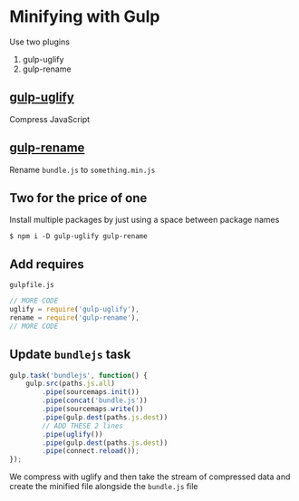 # Minifying with Gulp
Use two plugins

1. gulp-uglify
2. gulp-rename

## [gulp-uglify](https://www.npmjs.com/package/gulp-uglify)
Compress JavaScript

## [gulp-rename](https://www.npmjs.com/package/gulp-rename)
Rename `bundle.js` to `something.min.js`

## Two for the price of one
Install multiple packages by just using a space between package names

`$ npm i -D gulp-uglify gulp-rename`

## Add requires

`gulpfile.js`

```js
// MORE CODE
uglify = require('gulp-uglify'),
rename = require('gulp-rename'),
// MORE CODE
```

## Update `bundlejs` task

```js
gulp.task('bundlejs', function() {
    gulp.src(paths.js.all)
        .pipe(sourcemaps.init())
        .pipe(concat('bundle.js'))
        .pipe(sourcemaps.write())
        .pipe(gulp.dest(paths.js.dest))
        // ADD THESE 2 lines
        .pipe(uglify())
        .pipe(gulp.dest(paths.js.dest))
        .pipe(connect.reload());
});
```

We compress with uglify and then take the stream of compressed data and create the minified file alongside the `bundle.js` file

